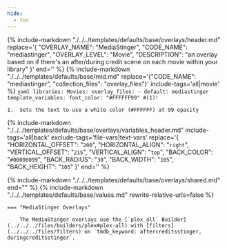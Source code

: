 ```yaml
---
hide:
  - toc
---
```

{%
    include-markdown "./../../templates/defaults/base/overlays/header.md"
    replace='{
        "OVERLAY_NAME": "MediaStinger", 
        "CODE_NAME": "mediastinger",
        "OVERLAY_LEVEL": "Movie",
        "DESCRIPTION": "an overlay based on if there\'s an after/during credit scene on each movie within your library"
    }'
    end='<!--rec-sub-->'
%}
{% 
    include-markdown "./../../templates/defaults/base/mid.md" 
    replace='{"CODE_NAME": "mediastinger", "collection_files": "overlay_files"}' 
    include-tags='all|movie' 
%}
    ```yaml
    libraries:
      Movies:
        overlay_files:
          - default: mediastinger
            template_variables:
              font_color: "#FFFFFF99" #(1)!
    ```

    1.  Sets the text to use a white color (#FFFFFF) at 99 opacity

{% 
    include-markdown "./../../templates/defaults/base/overlays/variables_header.md"
    include-tags='all|back'
    exclude-tags='file-vars|text-vars'
    replace='{
        "HORIZONTAL_OFFSET": "`200`",
        "HORIZONTAL_ALIGN": "`right`",
        "VERTICAL_OFFSET": "`215`",
        "VERTICAL_ALIGN": "`top`",
        "BACK_COLOR": "`#00000099`",
        "BACK_RADIUS": "`30`",
        "BACK_WIDTH": "`105`",
        "BACK_HEIGHT": "`105`"
    }'
    end='<!--file-header-->'
%}

{% include-markdown "./../../templates/defaults/base/overlays/shared.md" end="<!--text-variables-->" %}
{% include-markdown "./../../templates/defaults/base/values.md" rewrite-relative-urls=false %}

    === "MediaStinger Overlays"
    
        The MediaStinger overlays use the [`plex_all` Builder](../../../files/builders/plex#plex-all) with [filters](../../../files/filters) on `tmdb_keyword: aftercreditsstinger, duringcreditsstinger`.
